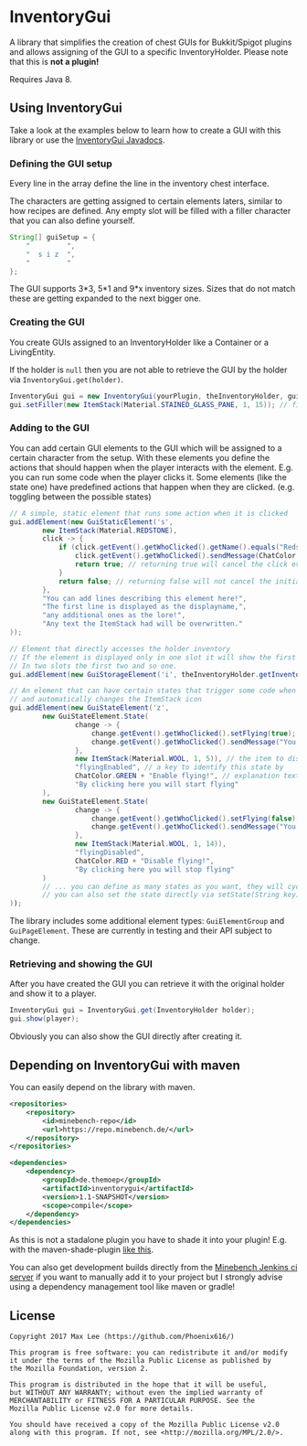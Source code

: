 # InventoryGui
A library that simplifies the creation of chest GUIs for Bukkit/Spigot plugins and 
allows assigning of the GUI to a specific InventoryHolder. Please note that this is **not a plugin!**

Requires Java 8.

## Using InventoryGui
Take a look at the examples below to learn how to create a GUI with this library or use the [InventoryGui Javadocs](https://docs.minebench.de/inventorygui/).

### Defining the GUI setup
Every line in the array define the line in the inventory chest interface. 

The characters are getting assigned to certain elements laters, similar to how recipes are defined.
Any empty slot will be filled with a filler character that you can also define yourself.

```java
String[] guiSetup = {
    "         ",
    "  s i z  ",
    "         "
};
```

The GUI supports 3\*3, 5\*1 and 9\*x inventory sizes.
Sizes that do not match these are getting expanded to the next bigger one.

### Creating the GUI
You create GUIs assigned to an InventoryHolder like a Container or a LivingEntity. 

If the holder is `null` then you are not able to retrieve the GUI by the holder via `InventoryGui.get(holder)`.

```java
InventoryGui gui = new InventoryGui(yourPlugin, theInventoryHolder, guiTitle, guiSetup);
gui.setFiller(new ItemStack(Material.STAINED_GLASS_PANE, 1, 15)); // fill the empty slots with this
```

### Adding to the GUI
You can add certain GUI elements to the GUI which will be assigned to a certain character from the setup.
With these elements you define the actions that should happen when the player interacts with the element.
E.g. you can run some code when the player clicks it. Some elements (like the state one) have predefined
actions that happen when they are clicked. (e.g. toggling between the possible states)

```java
// A simple, static element that runs some action when it is clicked
gui.addElement(new GuiStaticElement('s',
        new ItemStack(Material.REDSTONE),
        click -> {
            if (click.getEvent().getWhoClicked().getName().equals("Redstone") {
                click.getEvent().getWhoClicked().sendMessage(ChatColor.RED + "I am Redstone!");
                return true; // returning true will cancel the click event and stop taking the item
            }
            return false; // returning false will not cancel the initial click event to the gui
        },
        "You can add lines describing this element here!",
        "The first line is displayed as the displayname,",
        "any additional ones as the lore!",
        "Any text the ItemStack had will be overwritten."
)); 

// Element that directly accesses the holder inventory
// If the element is displayed only in one slot it will show the first item in the inventory.
// In two slots the first two and so one.
gui.addElement(new GuiStorageElement('i', theInventoryHolder.getInventory()));

// An element that can have certain states that trigger some code when changed to
// and automatically changes the ItemStack icon
gui.addElement(new GuiStateElement('z', 
        new GuiStateElement.State(
                change -> {
                    change.getEvent().getWhoClicked().setFlying(true);
                    change.getEvent().getWhoClicked().sendMessage("You are now flying!");
                },
                new ItemStack(Material.WOOL, 1, 5)), // the item to display as an icon
                "flyingEnabled", // a key to identify this state by
                ChatColor.GREEN + "Enable flying!", // explanation text what this element does
                "By clicking here you will start flying"
        ),
        new GuiStateElement.State(
                change -> {
                    change.getEvent().getWhoClicked().setFlying(false);
                    change.getEvent().getWhoClicked().sendMessage("You are no longer flying!");
                },
                new ItemStack(Material.WOOL, 1, 14)),
                "flyingDisabled",
                ChatColor.RED + "Disable flying!",
                "By clicking here you will stop flying"
        )
        // ... you can define as many states as you want, they will cycle through on each click
        // you can also set the state directly via setState(String key)
));            
```
The library includes some additional element types: `GuiElementGroup` and `GuiPageElement`.
These are currently in testing and their API subject to change.

### Retrieving and showing the GUI
After you have created the GUI you can retrieve it with the original holder and show it to a player.
```java
InventoryGui gui = InventoryGui.get(InventoryHolder holder);
gui.show(player);
```
Obviously you can also show the GUI directly after creating it.

## Depending on InventoryGui with maven
You can easily depend on the library with maven.
```xml
<repositories>
    <repository>
        <id>minebench-repo</id>
        <url>https://repo.minebench.de/</url>
    </repository>
</repositories>
```
```xml
<dependencies>
    <dependency>
        <groupId>de.themoep</groupId>
        <artifactId>inventorygui</artifactId>
        <version>1.1-SNAPSHOT</version>
        <scope>compile</scope>
    </dependency>
</dependencies>
```
As this is not a stadalone plugin you have to shade it into your plugin!
E.g. with the maven-shade-plugin [like this](https://github.com/Minebench/Pipes/blob/048337e7594684353e7360411b1ef6ba8e7223c4/pom.xml#L63-L82).

You can also get development builds directly from the [Minebench Jenkins ci server](https://ci.minebench.de/job/InventoryGui/)
if you want to manually add it to your project but I strongly advise using a dependency management tool like maven or gradle!

## License
```
Copyright 2017 Max Lee (https://github.com/Phoenix616/)

This program is free software: you can redistribute it and/or modify
it under the terms of the Mozilla Public License as published by
the Mozilla Foundation, version 2.

This program is distributed in the hope that it will be useful,
but WITHOUT ANY WARRANTY; without even the implied warranty of
MERCHANTABILITY or FITNESS FOR A PARTICULAR PURPOSE. See the
Mozilla Public License v2.0 for more details.

You should have received a copy of the Mozilla Public License v2.0
along with this program. If not, see <http://mozilla.org/MPL/2.0/>.
```
